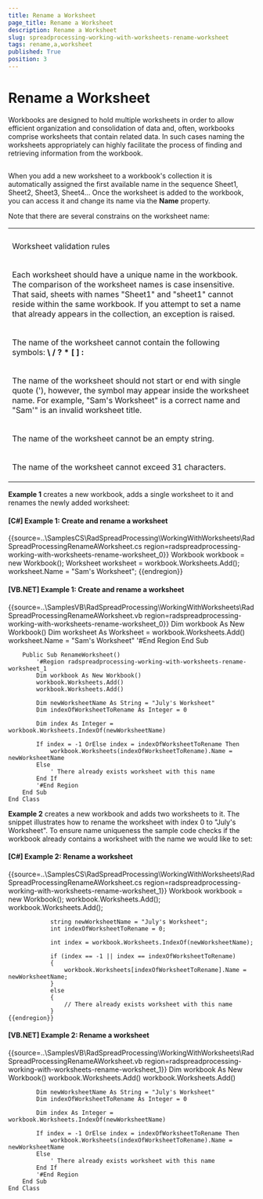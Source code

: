 ```yaml
---
title: Rename a Worksheet
page_title: Rename a Worksheet
description: Rename a Worksheet
slug: spreadprocessing-working-with-worksheets-rename-worksheet
tags: rename,a,worksheet
published: True
position: 3
---
```


# Rename a Worksheet



Workbooks are designed to hold multiple worksheets in order to allow efficient organization and consolidation of data and, often, workbooks comprise worksheets that contain related data. 
        In such cases naming the worksheets appropriately can highly facilitate the process of finding and retrieving information from the workbook.
      

## 

When you add a new worksheet to a workbook's collection it is automatically assigned the first available name in the sequence Sheet1, Sheet2, Sheet3, Sheet4… Once the worksheet
          is added to the workbook, you can access it and change its name via the __Name__ property.
        

Note that there are several constrains on the worksheet name:
        
<table><th><tr><td>

Worksheet validation rules
                </td></tr></th><tr><td>

Each worksheet should have a unique name in the workbook. The comparison of the worksheet names is case insensitive. That said, sheets with names "Sheet1" 
                and "sheet1" cannot reside within the same workbook. If you attempt to set a name that already appears in the collection, an exception is raised.
              </td></tr><tr><td>

The name of the worksheet cannot contain the following symbols: <b>\ / ? * [ ] :</b></td></tr><tr><td>

The name of the worksheet should not start or end with single quote ('), however, the symbol may appear inside the worksheet name. For
                example, "Sam's Worksheet" is a correct name and "Sam'" is an invalid worksheet title.
              </td></tr><tr><td>

The name of the worksheet cannot be an empty string.
              </td></tr><tr><td>

The name of the worksheet cannot exceed 31 characters.
              </td></tr></table>

__Example 1__ creates a new workbook, adds a single worksheet to it and renames the newly added worksheet:
        

#### __[C#] Example 1: Create and rename a worksheet__

{{source=..\SamplesCS\RadSpreadProcessing\WorkingWithWorksheets\RadSpreadProcessingRenameAWorksheet.cs region=radspreadprocessing-working-with-worksheets-rename-worksheet_0}}
	            Workbook workbook = new Workbook();
	            Worksheet worksheet = workbook.Worksheets.Add();
	            worksheet.Name = "Sam's Worksheet";
	{{endregion}}



#### __[VB.NET] Example 1: Create and rename a worksheet__

{{source=..\SamplesVB\RadSpreadProcessing\WorkingWithWorksheets\RadSpreadProcessingRenameAWorksheet.vb region=radspreadprocessing-working-with-worksheets-rename-worksheet_0}}
	        Dim workbook As New Workbook()
	        Dim worksheet As Worksheet = workbook.Worksheets.Add()
	        worksheet.Name = "Sam's Worksheet"
	        '#End Region
	    End Sub
	
	    Public Sub RenameWorksheet()
	        '#Region radspreadprocessing-working-with-worksheets-rename-worksheet_1
	        Dim workbook As New Workbook()
	        workbook.Worksheets.Add()
	        workbook.Worksheets.Add()
	
	        Dim newWorksheetName As String = "July's Worksheet"
	        Dim indexOfWorksheetToRename As Integer = 0
	
	        Dim index As Integer = workbook.Worksheets.IndexOf(newWorksheetName)
	
	        If index = -1 OrElse index = indexOfWorksheetToRename Then
	            workbook.Worksheets(indexOfWorksheetToRename).Name = newWorksheetName
	        Else
	            ' There already exists worksheet with this name
	        End If
	        '#End Region
	    End Sub
	End Class



__Example 2__ creates a new workbook and adds two worksheets to it. The snippet illustrates how to rename the worksheet with index 0 to "July's
          Worksheet". To ensure name uniqueness the sample code checks if the workbook already contains a worksheet with the name we would like to set:
        

#### __[C#] Example 2: Rename a worksheet__

{{source=..\SamplesCS\RadSpreadProcessing\WorkingWithWorksheets\RadSpreadProcessingRenameAWorksheet.cs region=radspreadprocessing-working-with-worksheets-rename-worksheet_1}}
	            Workbook workbook = new Workbook();
	            workbook.Worksheets.Add();
	            workbook.Worksheets.Add();
	
	            string newWorksheetName = "July's Worksheet";
	            int indexOfWorksheetToRename = 0;
	
	            int index = workbook.Worksheets.IndexOf(newWorksheetName);
	
	            if (index == -1 || index == indexOfWorksheetToRename)
	            {
	                workbook.Worksheets[indexOfWorksheetToRename].Name = newWorksheetName;
	            }
	            else
	            {
	                // There already exists worksheet with this name
	            }
	{{endregion}}



#### __[VB.NET] Example 2: Rename a worksheet__

{{source=..\SamplesVB\RadSpreadProcessing\WorkingWithWorksheets\RadSpreadProcessingRenameAWorksheet.vb region=radspreadprocessing-working-with-worksheets-rename-worksheet_1}}
	        Dim workbook As New Workbook()
	        workbook.Worksheets.Add()
	        workbook.Worksheets.Add()
	
	        Dim newWorksheetName As String = "July's Worksheet"
	        Dim indexOfWorksheetToRename As Integer = 0
	
	        Dim index As Integer = workbook.Worksheets.IndexOf(newWorksheetName)
	
	        If index = -1 OrElse index = indexOfWorksheetToRename Then
	            workbook.Worksheets(indexOfWorksheetToRename).Name = newWorksheetName
	        Else
	            ' There already exists worksheet with this name
	        End If
	        '#End Region
	    End Sub
	End Class


